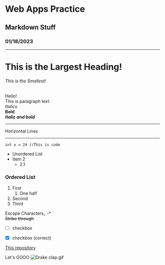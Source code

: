 # Web Apps Practice
## Markdown Stuff
### 01/18/2023
***
# This is the Largest Heading!
###### This is the Smallest!
Hello!<br>
This is paragraph text<br>
*Italics*<br>
**Bold**<br>
***Italic and bold***
***
Horizontal Lines
***
`int x = 24 //This is code`
* Unordered List
* Item 2
    * 2.1

### Ordered List
1. First
   1. One half
2. Second
3. Third

Escape Characters\_\`\-\*
<br>
~~Strike through~~
- [ ] checkbox
- [x] checkbox (correct)


[This repository](https://github.com/s533294/WebAppsGitPractice)


Let's GOOO
![Drake clap.gif](giphy.gif)
